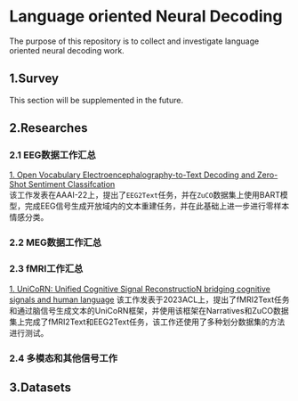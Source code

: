# Language oriented Neural Decoding
The purpose of this repository is to collect and investigate language oriented neural decoding work.

## 1.Survey
  This section will be supplemented in the future.<br>

## 2.Researches
### 2.1 EEG数据工作汇总
  [1. Open Vocabulary Electroencephalography-to-Text Decoding and Zero-Shot
Sentiment Classifcation](https://ojs.aaai.org/index.php/AAAI/article/view/20472)<br>
  该工作发表在AAAI-22上，提出了`EEG2Text`任务，并在`ZuCO`数据集上使用BART模型，完成EEG信号生成开放域内的文本重建任务，并在此基础上进一步进行零样本情感分类。 
### 2.2 MEG数据工作汇总

### 2.3 fMRI工作汇总
  [1. UniCoRN: Unified Cognitive Signal ReconstructioN bridging cognitive
signals and human language](https://arxiv.org/abs/2307.05355)
该工作发表于2023ACL上，提出了fMRI2Text任务和通过脑信号生成文本的UniCoRN框架，并使用该框架在Narratives和ZuCO数据集上完成了fMRI2Text和EEG2Text任务，该工作还使用了多种划分数据集的方法进行测试。

### 2.4 多模态和其他信号工作

## 3.Datasets
